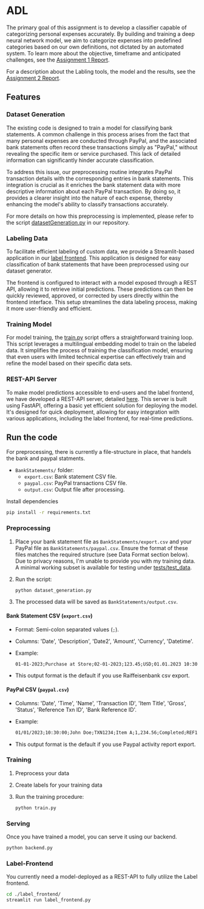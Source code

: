 # ADL

The primary goal of this assignment is to develop a classifier capable of categorizing personal expenses accurately. By building and training a deep neural network model, we aim to categorize expenses into predefined categories based on our own definitions, not dictated by an automated system.
To learn more about the objective, timeframe and anticipated challenges, see the [Assignment 1 Report](./Assignment1.md).

For a description about the Labling tools, the model and the results, see the [Assignment 2 Report](./Assignment2.md).

## Features

### Dataset Generation

The existing code is designed to train a model for classifying bank statements. A common challenge in this process arises from the fact that many personal expenses are conducted through PayPal, and the associated bank statements often record these transactions simply as "PayPal," without revealing the specific item or service purchased. This lack of detailed information can significantly hinder accurate classification.

To address this issue, our preprocessing routine integrates PayPal transaction details with the corresponding entries in bank statements. This integration is crucial as it enriches the bank statement data with more descriptive information about each PayPal transaction. By doing so, it provides a clearer insight into the nature of each expense, thereby enhancing the model's ability to classify transactions accurately.

For more details on how this preprocessing is implemented, please refer to the script [datasetGeneration.py](./datasetGeneration.py) in our repository.

### Labeling Data

To facilitate efficient labeling of custom data, we provide a Streamlit-based application in our [label frontend](./label_frontend/label_frontend.py). This application is designed for easy classification of bank statements that have been preprocessed using our dataset generator.

The frontend is configured to interact with a model exposed through a REST API, allowing it to retrieve initial predictions. These predictions can then be quickly reviewed, approved, or corrected by users directly within the frontend interface. This setup streamlines the data labeling process, making it more user-friendly and efficient.

### Training Model

For model training, the [train.py](./train.py) script offers a straightforward training loop. This script leverages a multilingual embedding model to train on the labeled data. It simplifies the process of training the classification model, ensuring that even users with limited technical expertise can effectively train and refine the model based on their specific data sets.

### REST-API Server

To make model predictions accessible to end-users and the label frontend, we have developed a REST-API server, detailed [here](./backend.py). This server is built using FastAPI, offering a basic yet efficient solution for deploying the model. It's designed for quick deployment, allowing for easy integration with various applications, including the label frontend, for real-time predictions.

## Run the code

For preprocessing, there is currently a file-structure in place, that handels the bank and paypal statments.

- `BankStatements/` folder:
  - `export.csv`: Bank statement CSV file.
  - `paypal.csv`: PayPal transactions CSV file.
  - `output.csv`: Output file after processing.

Install dependencies

```bash
pip install -r requirements.txt
```

### Preprocessing

1. Place your bank statement file as `BankStatements/export.csv` and your PayPal file as `BankStatements/paypal.csv`. Ensure the format of these files matches the required structure (see Data Format section below). Due to privacy reasons, I'm unable to provide you with my training data. A minimal working subset is available for testing under  [tests/test_data](./tests/test_data/).

2. Run the script:

   ```python
   python dataset_generation.py
   ```

3. The processed data will be saved as `BankStatements/output.csv`.

#### Bank Statement CSV (`export.csv`)

- Format: Semi-colon separated values (`;`).
- Columns: 'Date', 'Description', 'Date2', 'Amount', 'Currency', 'Datetime'.
- Example:

  ```txt
  01-01-2023;Purchase at Store;02-01-2023;123.45;USD;01.01.2023 10:30:00:000
  ```

- This output format is the default if you use Raiffeisenbank csv export.

#### PayPal CSV (`paypal.csv`)

- Columns: 'Date', 'Time', 'Name', 'Transaction ID', 'Item Title', 'Gross', 'Status', 'Reference Txn ID', 'Bank Reference ID'.
- Example:

  ```txt
  01/01/2023;10:30:00;John Doe;TXN1234;Item A;1,234.56;Completed;REF123;BANK123
  ```

- This output format is the default if you use Paypal activity report export.

### Training

1. Preprocess your data
2. Create labels for your training data
3. Run the training procedure:

    ```bash
    python train.py
    ```

### Serving

Once you have trained a model, you can serve it using our backend.

```sh
python backend.py
```

### Label-Frontend

You currently need a model-deployed as a REST-API to fully utilize the Label frontend.

```sh
cd ./label_frontend/
streamlit run label_frontend.py
```

